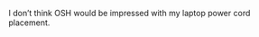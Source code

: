<!--
id: 1131566097
link: http://kevinisom.info/post/1131566097/i-dont-think-osh-would-be-impressed-with-my
slug: i-dont-think-osh-would-be-impressed-with-my
date: Thu Sep 16 2010 23:34:16 GMT+1200 (NZST)
raw: {"blog_name":"kevinisom","id":1131566097,"post_url":"http://kevinisom.info/post/1131566097/i-dont-think-osh-would-be-impressed-with-my","slug":"i-dont-think-osh-would-be-impressed-with-my","type":"text","date":"2010-09-16 11:34:16 GMT","timestamp":1284636856,"state":"published","format":"html","reblog_key":"e3VKTySy","tags":[],"short_url":"http://tmblr.co/Zw68Yy13SbGH","highlighted":[],"feed_item":"http://twitter.com/kev_nz/statuses/24628603470","from_feed_id":"650289","note_count":0,"title":null,"body":"<p>I don&#8217;t think OSH would be impressed with my laptop power cord placement.</p>"}
publish: 2010-09-016
tags: 
title: null
-->


I don’t think OSH would be impressed with my laptop power cord
placement.


